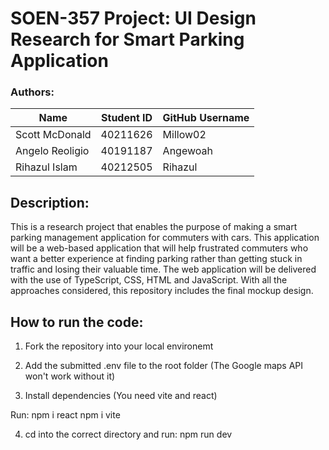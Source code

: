 # SOEN-357 Project: UI Design Research for Smart Parking Application 

### Authors:
| Name    | Student ID | GitHub Username |
| -------- | ------- | ------- |
| Scott McDonald | 40211626 | Millow02 |
| Angelo Reoligio | 40191187 | Angewoah |
| Rihazul Islam | 40212505 | Rihazul |


## Description:
This is a research project that enables the purpose of making a smart parking management application for commuters with cars. This application will be a web-based application that will help frustrated commuters who want a better experience at finding parking rather than getting stuck in traffic and losing their valuable time. The web application will be delivered with the use of TypeScript, CSS, HTML and JavaScript. With all the approaches considered, this repository includes the final mockup design.  

## How to run the code:

1. Fork the repository into your local environemt

2. Add the submitted .env file to the root folder (The Google maps API won't work without it)

3. Install dependencies (You need vite and react)
   
Run:
npm i react
npm i vite

4. cd into the correct directory and run: npm run dev
